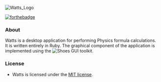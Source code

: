 ![Watts_Logo](https://cloud.githubusercontent.com/assets/7763904/8000839/70080f0e-0b2d-11e5-8fa6-5e44b6b971a9.png)

[![forthebadge](http://forthebadge.com/images/badges/built-with-ruby.svg)](http://forthebadge.com)

### About
Watts is a desktop application for performing Physics formula calculations. It is written entirely in Ruby. The graphical component of the application is implemented using the ![Shoes](http://www.shoesrb.com/) GUI toolkit. 

### License
* Watts is licensed under the [MIT license](https://www.github.com/elailai94/Watts/blob/master/LICENSE.md).

